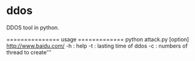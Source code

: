 ddos
====

DDOS tool in python.

=============== usage =============
python attack.py [option] http://www.baidu.com/
    -h : help
    -t : lasting time of ddos
    -c : numbers of thread to create'''
